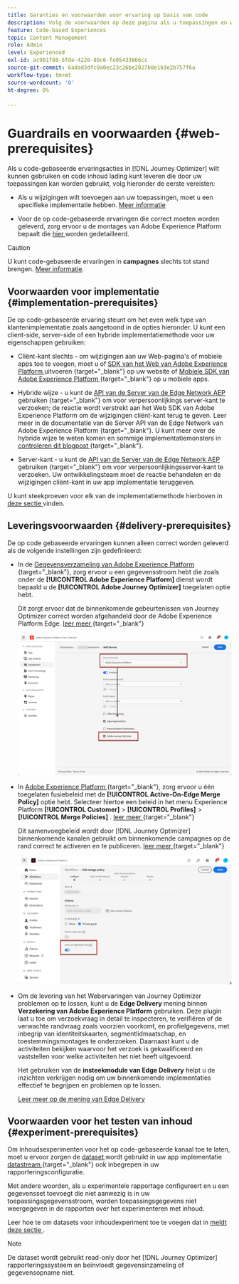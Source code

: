 ```yaml
---
title: Garanties en voorwaarden voor ervaring op basis van code
description: Volg de voorwaarden op deze pagina als u toepassingen en webpagina's wilt bewerken met de functie die is gebaseerd op Journey Optimizer-code
feature: Code-based Experiences
topic: Content Management
role: Admin
level: Experienced
exl-id: ac901f88-5fde-4220-88c6-fe05433866cc
source-git-commit: 6adad3dfc9a0ec23c26be2027b0e1b3e2b757f6a
workflow-type: tm+mt
source-wordcount: '0'
ht-degree: 0%

---
```


# Guardrails en voorwaarden {#web-prerequisites}

Als u code-gebaseerde ervaringsacties in [!DNL Journey Optimizer] wilt kunnen gebruiken en code inhoud lading kunt leveren die door uw toepassingen kan worden gebruikt, volg hieronder de eerste vereisten:

* Als u wijzigingen wilt toevoegen aan uw toepassingen, moet u een specifieke implementatie hebben. [Meer informatie](#implementation-prerequisites)

* Voor de op code-gebaseerde ervaringen die correct moeten worden geleverd, zorg ervoor u de montages van Adobe Experience Platform bepaalt die [ hier ](#delivery-prerequisites) worden gedetailleerd.

>[!CAUTION]
>
>U kunt code-gebaseerde ervaringen in **campagnes** slechts tot stand brengen. [Meer informatie](../campaigns/create-campaign.md#configure).

## Voorwaarden voor implementatie {#implementation-prerequisites}

De op code-gebaseerde ervaring steunt om het even welk type van klantenimplementatie zoals aangetoond in de opties hieronder. U kunt een client-side, server-side of een hybride implementatiemethode voor uw eigenschappen gebruiken:

* Cliënt-kant slechts - om wijzigingen aan uw Web-pagina&#39;s of mobiele apps toe te voegen, moet u of [ SDK van het Web van Adobe Experience Platform ](https://experienceleague.adobe.com/docs/platform-learn/implement-web-sdk/overview.html) uitvoeren {target="_blank"} op uw website of [ Mobiele SDK van Adobe Experience Platform ](https://developer.adobe.com/client-sdks/documentation/) {target="_blank"} op u mobiele apps.

* Hybride wijze - u kunt de [ API van de Server van de Edge Network AEP ](https://experienceleague.adobe.com/docs/experience-platform/edge-network-server-api/data-collection/interactive-data-collection.html) gebruiken {target="_blank"} om voor verpersoonlijkings server-kant te verzoeken; de reactie wordt verstrekt aan het Web SDK van Adobe Experience Platform om de wijzigingen cliënt-kant terug te geven. Leer meer in de documentatie van de Server API van de Edge Network van Adobe Experience Platform [ ](https://experienceleague.adobe.com/docs/experience-platform/edge-network-server-api/overview.html) {target="_blank"}. U kunt meer over de hybride wijze te weten komen en sommige implementatiemonsters in [ controleren dit blogpost ](https://blog.developer.adobe.com/hybrid-personalization-in-the-adobe-experience-platform-web-sdk-6a1bb674bf41) {target="_blank"}.

* Server-kant - u kunt de [ API van de Server van de Edge Network AEP ](https://experienceleague.adobe.com/docs/experience-platform/edge-network-server-api/data-collection/interactive-data-collection.html) gebruiken {target="_blank"} om voor verpersoonlijkingsserver-kant te verzoeken. Uw ontwikkelingsteam moet de reactie behandelen en de wijzigingen cliënt-kant in uw app implementatie teruggeven.

U kunt steekproeven voor elk van de implementatiemethode hierboven in [ deze sectie ](code-based-implementation-samples.md) vinden.

## Leveringsvoorwaarden {#delivery-prerequisites}

De op code gebaseerde ervaringen kunnen alleen correct worden geleverd als de volgende instellingen zijn gedefinieerd:

* In de [ Gegevensverzameling van Adobe Experience Platform ](https://experienceleague.adobe.com/docs/experience-platform/edge/datastreams/overview.html) {target="_blank"}, zorg ervoor u een gegevensstroom hebt die zoals onder de **[!UICONTROL Adobe Experience Platform]** dienst wordt bepaald u de **[!UICONTROL Adobe Journey Optimizer]** toegelaten optie hebt.

  Dit zorgt ervoor dat de binnenkomende gebeurtenissen van Journey Optimizer correct worden afgehandeld door de Adobe Experience Platform Edge. [ leer meer ](https://experienceleague.adobe.com/docs/experience-platform/edge/datastreams/configure.html) {target="_blank"}

  ![](../web/assets/web-aep-datastream-ajo.png)

* In [ Adobe Experience Platform ](https://experienceleague.adobe.com/docs/experience-platform/profile/home.html?lang=nl) {target="_blank"}, zorg ervoor u één toegelaten fusiebeleid met de **[!UICONTROL Active-On-Edge Merge Policy]** optie hebt. Selecteer hiertoe een beleid in het menu Experience Platform **[!UICONTROL Customer]** > **[!UICONTROL Profiles]** > **[!UICONTROL Merge Policies]** . [ leer meer ](https://experienceleague.adobe.com/docs/experience-platform/profile/merge-policies/ui-guide.html#configure) {target="_blank"}

  Dit samenvoegbeleid wordt door [!DNL Journey Optimizer] binnenkomende kanalen gebruikt om binnenkomende campagnes op de rand correct te activeren en te publiceren. [ leer meer ](https://experienceleague.adobe.com/docs/experience-platform/profile/merge-policies/ui-guide.html) {target="_blank"}

  ![](../web/assets/web-aep-merge-policy.png)

* Om de levering van het Webervaringen van Journey Optimizer problemen op te lossen, kunt u de **Edge Delivery** mening binnen **Verzekering van Adobe Experience Platform** gebruiken. Deze plugin laat u toe om verzoekvraag in detail te inspecteren, te verifiëren of de verwachte randvraag zoals voorzien voorkomt, en profielgegevens, met inbegrip van identiteitskaarten, segmentlidmaatschap, en toestemmingsmontages te onderzoeken. Daarnaast kunt u de activiteiten bekijken waarvoor het verzoek is gekwalificeerd en vaststellen voor welke activiteiten het niet heeft uitgevoerd.

  Het gebruiken van de **insteekmodule van Edge Delivery** helpt u de inzichten verkrijgen nodig om uw binnenkomende implementaties effectief te begrijpen en problemen op te lossen.

  [ Leer meer op de mening van Edge Delivery ](https://experienceleague.adobe.com/en/docs/experience-platform/assurance/view/edge-delivery)

## Voorwaarden voor het testen van inhoud {#experiment-prerequisites}

Om inhoudsexperimenten voor het op code-gebaseerde kanaal toe te laten, moet u ervoor zorgen de [ dataset ](../data/get-started-datasets.md) wordt gebruikt in uw app implementatie [ datastream ](https://experienceleague.adobe.com/docs/experience-platform/datastreams/overview.html) {target="_blank"} ook inbegrepen in uw rapporteringsconfiguratie.

Met andere woorden, als u experimentele rapportage configureert en u een gegevensset toevoegt die niet aanwezig is in uw toepassingsgegevensstroom, worden toepassingsgegevens niet weergegeven in de rapporten over het experimenteren met inhoud.

Leer hoe te om datasets voor inhoudexperiment toe te voegen dat in [ meldt deze sectie ](../content-management/reporting-configuration.md#add-datasets).

>[!NOTE]
>
>De dataset wordt gebruikt read-only door het [!DNL Journey Optimizer] rapporteringssysteem en beïnvloedt gegevensinzameling of gegevensopname niet.
